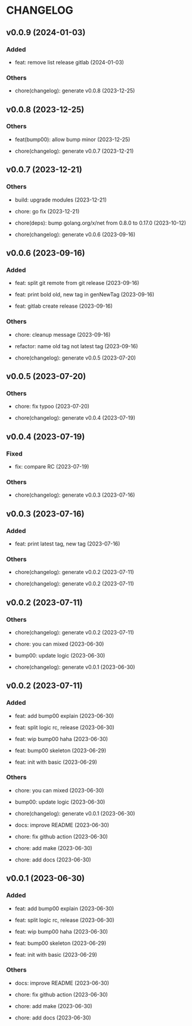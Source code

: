 # CHANGELOG

## v0.0.9 (2024-01-03)

### Added

- feat: remove list release gitlab (2024-01-03)

### Others

- chore(changelog): generate v0.0.8 (2023-12-25)

## v0.0.8 (2023-12-25)

### Others

- feat(bump00): allow bump minor (2023-12-25)

- chore(changelog): generate v0.0.7 (2023-12-21)

## v0.0.7 (2023-12-21)

### Others

- build: upgrade modules (2023-12-21)

- chore: go fix (2023-12-21)

- chore(deps): bump golang.org/x/net from 0.8.0 to 0.17.0 (2023-10-12)

- chore(changelog): generate v0.0.6 (2023-09-16)

## v0.0.6 (2023-09-16)

### Added

- feat: split git remote from git release (2023-09-16)

- feat: print bold old, new tag in genNewTag (2023-09-16)

- feat: gitlab create release (2023-09-16)

### Others

- chore: cleanup message (2023-09-16)

- refactor: name old tag not latest tag (2023-09-16)

- chore(changelog): generate v0.0.5 (2023-07-20)

## v0.0.5 (2023-07-20)

### Others

- chore: fix typoo (2023-07-20)

- chore(changelog): generate v0.0.4 (2023-07-19)

## v0.0.4 (2023-07-19)

### Fixed

- fix: compare RC (2023-07-19)

### Others

- chore(changelog): generate v0.0.3 (2023-07-16)

## v0.0.3 (2023-07-16)

### Added

- feat: print latest tag, new tag (2023-07-16)

### Others

- chore(changelog): generate v0.0.2 (2023-07-11)

- chore(changelog): generate v0.0.2 (2023-07-11)

## v0.0.2 (2023-07-11)

### Others

- chore(changelog): generate v0.0.2 (2023-07-11)

- chore: you can mixed (2023-06-30)

- bump00: update logic (2023-06-30)

- chore(changelog): generate v0.0.1 (2023-06-30)

## v0.0.2 (2023-07-11)

### Added

- feat: add bump00 explain (2023-06-30)

- feat: split logic rc, release (2023-06-30)

- feat: wip bump00 haha (2023-06-30)

- feat: bump00 skeleton (2023-06-29)

- feat: init with basic (2023-06-29)

### Others

- chore: you can mixed (2023-06-30)

- bump00: update logic (2023-06-30)

- chore(changelog): generate v0.0.1 (2023-06-30)

- docs: improve README (2023-06-30)

- chore: fix github action (2023-06-30)

- chore: add make (2023-06-30)

- chore: add docs (2023-06-30)

## v0.0.1 (2023-06-30)

### Added

- feat: add bump00 explain (2023-06-30)

- feat: split logic rc, release (2023-06-30)

- feat: wip bump00 haha (2023-06-30)

- feat: bump00 skeleton (2023-06-29)

- feat: init with basic (2023-06-29)

### Others

- docs: improve README (2023-06-30)

- chore: fix github action (2023-06-30)

- chore: add make (2023-06-30)

- chore: add docs (2023-06-30)
